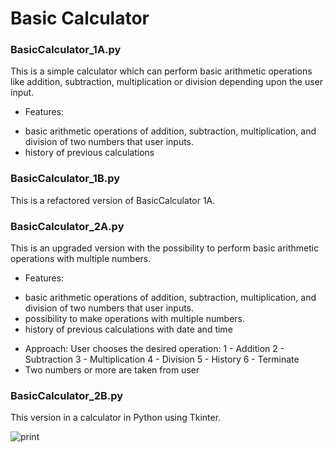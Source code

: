 # Basic Calculator

### BasicCalculator_1A.py

This is a simple calculator which can perform basic arithmetic operations like addition, subtraction, multiplication or division depending upon the user input. 

* Features:
- basic arithmetic operations of addition, subtraction, multiplication, and division of two numbers that user inputs.
- history of previous calculations 

### BasicCalculator_1B.py 

This is a refactored version of BasicCalculator 1A.  

### BasicCalculator_2A.py 

This is an upgraded version with the possibility to perform basic arithmetic operations with multiple numbers. 

* Features: 
- basic arithmetic operations of addition, subtraction, multiplication, and division of two numbers that user inputs.
- possibility to make operations with multiple numbers. 
- history of previous calculations with date and time 


*  Approach: User chooses the desired operation: 
    1 - Addition
    2 - Subtraction
    3 - Multiplication
    4 - Division
    5 - History
    6 - Terminate
*  Two numbers or more are taken from user
  
### BasicCalculator_2B.py

This version in a calculator in Python using Tkinter. 

![print](BasicClaculator.PNG)

